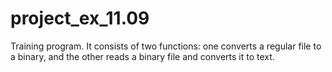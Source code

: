 # project_ex_11.09
Training program. It consists of two functions: one converts a regular file to a binary, and the other reads a binary file and converts it to text.
